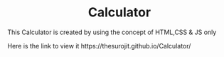 <h1 align="center">Calculator</h1>
<p>This Calculator is created by using the concept of HTML,CSS & JS only 

<p>Here is the link to view it https://thesurojit.github.io/Calculator/
